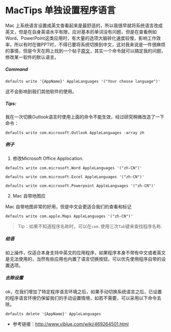 # MacTips 单独设置程序语言


Mac 上系统语言设置成英文查看起来是最舒适的，所以我很早就将系统语言改成英文，但是在自身英语水平有限，应对基本的单词没有问题，但是在查看例如Word、PowerPoint这类应用时，有大量的选项大脑转化速度较慢，影响工作效率，所以有时在做PPT时，不得已要将系统切换到中文，这对我来说是一件很麻烦的事情，但是今天在网上找到一个帖子[原文](http://www.viblue.com/wiki/469264501.html)，其实一个命令就可以搞定我的问题，修改某一软件的默认语言。

##### Command

```
defaults write '{AppName}' AppleLanguages '("Your choose language")'
```

这不会影响到我们其他软件的使用。



##### Tips:

我在一次切换Outlook语言时使用上面的命令不能生效，经过研究稍微改造了一下命令：

```
defaults write com.microsoft.Outlook AppleLanguages -array zh
```



##### 例子

1. 修改Microsoft Office Applocation.

```
defaults write com.microsoft.Word AppleLanguages '("zh-CN")'
```

```
defaults write com.microsoft.Excel AppleLanguages '("zh-CN")'
```

```
defaults write com.microsoft.Powerpoint AppleLanguages '("zh-CN")'
```



2. Mac 自带地图应

Mac 自带地图非常的好用，但是中文会更适合我们的查看和标记

```
defaults write com.apple.Maps AppleLanguages '("zh-CN")'
```

> Tip：如果不知道程序名称时，可以在`com.`使用三次`Tab`键来查找程序名称.



#####  结语

如上操作，仅适合本身支持中英文的应用程序，如果程序本身不带有中文或者英文是无法使用的，当然有些应用也内置了语言切换按钮，可以优先使用程序自带的设置选项。


#####  去除设置

ok，在我们增加了特定程序语言环境之后，如果手动切换系统语言之后，已设置的程序语言环境仍保留我们的手动设置情境，如若不需要，可以采用以下命令去除。
```
defaults delete '{AppName}' AppleLanguages
```


* 参考链接：http://www.viblue.com/wiki/469264501.html


